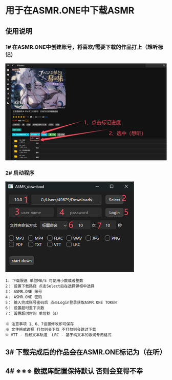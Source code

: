 # 用于在ASMR.ONE中下载ASMR

## 使用说明

### 1# 在ASMR.ONE中创建账号，将喜欢/需要下载的作品打上（想听标记）

![DLsite_WEB](imge/asmr_onr.png)

### 2# 启动程序

![DLsite_WEB](imge/UI.png)

``` text
1: 下载限速 单位MB/S 可使用小数或者整数
2： 设置下载路径 点击Select后在选择弹框中选择
3： ASMR.ONE 账号
4： ASMR.ONE 密码
5： 输入完成账号密码后 点击Login登录获取ASMR.ONE TOKEN
6： 设置超时重下次数
7： 设置超时时间 单位秒（s）

※ 注意事项 1、6、7设置修改即可保存
※ 文件格式选择 打勾则会下载 不打勾则会跳过下载
※ VTT - 视频文本轨道  LRC - 基于纯文本的歌词专用格式
```

## 3# 下载完成后的作品会在ASMR.ONE标记为（在听）

## 4# ※※※ 数据库配置保持默认 否则会变得不幸